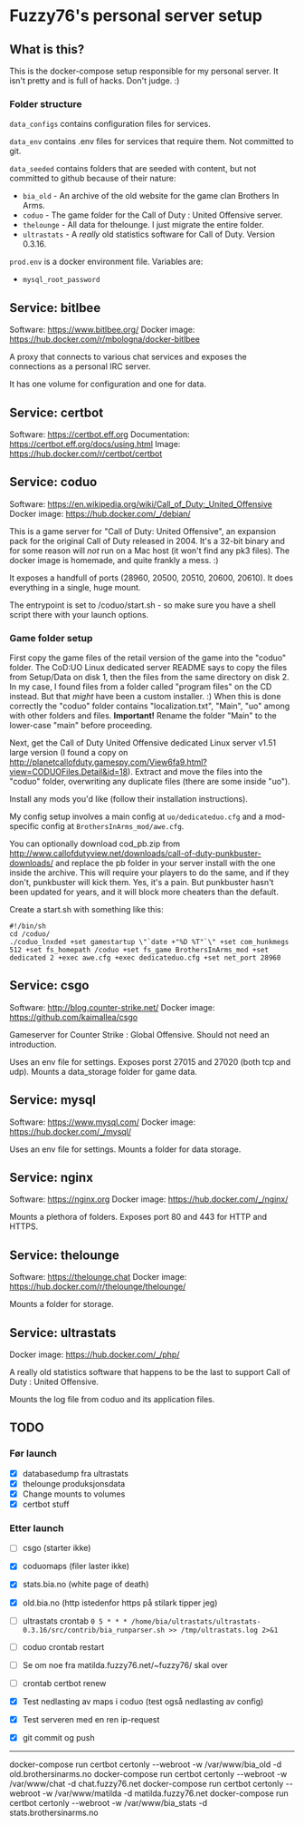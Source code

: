 
# Fuzzy76's personal server setup

## What is this?

This is the docker-compose setup responsible for my personal server. It isn't
pretty and is full of hacks. Don't judge. :)

### Folder structure

`data_configs` contains configuration files for services.

`data_env` contains .env files for services that require them. Not committed to git.

`data_seeded` contains folders that are seeded with content, but not committed
to github because of their nature:
  - `bia_old` - An archive of the old website for the game clan Brothers In Arms.
  - `coduo` - The game folder for the Call of Duty : United Offensive server.
  - `thelounge` - All data for thelounge. I just migrate the entire folder.
  - `ultrastats` - A _really_ old statistics software for Call of Duty. Version 0.3.16.

`prod.env` is a docker environment file. Variables are:
  - `mysql_root_password`

## Service: bitlbee

Software: https://www.bitlbee.org/
Docker image: https://hub.docker.com/r/mbologna/docker-bitlbee

A proxy that connects to various chat services and exposes the connections as
a personal IRC server.

It has one volume for configuration and one for data.

## Service: certbot

Software: https://certbot.eff.org
Documentation: https://certbot.eff.org/docs/using.html
Image: https://hub.docker.com/r/certbot/certbot

## Service: coduo

Software: https://en.wikipedia.org/wiki/Call_of_Duty:_United_Offensive
Docker image: https://hub.docker.com/_/debian/

This is a game server for "Call of Duty: United Offensive", an expansion pack
for the original Call of Duty released in 2004. It's a 32-bit binary and for
some reason will _not_ run on a Mac host (it won't find any pk3 files). The
docker image is homemade, and quite frankly a mess. :)

It exposes a handfull of ports (28960, 20500, 20510, 20600, 20610). It does
everything in a single, huge mount.

The entrypoint is set to /coduo/start.sh - so make sure you have a shell script
there with your launch options.

### Game folder setup

First copy the game files of the retail version of the game into the "coduo"
folder. The CoD:UO Linux dedicated server README says to copy the files from
Setup/Data on disk 1, then the files from the same directory on disk 2. In my
case, I found files from a folder called "program files" on the CD instead. But
that _might_ have been a custom installer. :) When this is done correctly the
"coduo" folder contains "localization.txt", "Main", "uo" among with other
folders and files. **Important!** Rename the folder "Main" to the lower-case
"main" before proceeding.

Next, get the Call of Duty United Offensive dedicated Linux server v1.51 large
version (I found a copy on
http://planetcallofduty.gamespy.com/View6fa9.html?view=CODUOFiles.Detail&id=18).
Extract and move the files into the "coduo" folder, overwriting any duplicate
files (there are some inside "uo").

Install any mods you'd like (follow their installation instructions).

My config setup involves a main config at `uo/dedicateduo.cfg` and a
mod-specific config at `BrothersInArms_mod/awe.cfg`.

You can optionally download cod_pb.zip from
http://www.callofdutyview.net/downloads/call-of-duty-punkbuster-downloads/ and
replace the pb folder in your server install with the one inside the archive.
This will require your players to do the same, and if they don't, punkbuster
will kick them. Yes, it's a pain. But punkbuster hasn't been updated for years,
and it will block more cheaters than the default. 

Create a start.sh with something like this:

```
#!/bin/sh
cd /coduo/
./coduo_lnxded +set gamestartup \"`date +"%D %T"`\" +set com_hunkmegs 512 +set fs_homepath /coduo +set fs_game BrothersInArms_mod +set dedicated 2 +exec awe.cfg +exec dedicateduo.cfg +set net_port 28960
```

## Service: csgo

Software: http://blog.counter-strike.net/ 
Docker image: https://github.com/kaimallea/csgo

Gameserver for Counter Strike : Global Offensive. Should not need an
introduction.

Uses an env file for settings. Exposes porst 27015 and 27020 (both tcp and udp).
Mounts a data_storage folder for game data.

## Service: mysql

Software: https://www.mysql.com/ 
Docker image: https://hub.docker.com/_/mysql/

Uses an env file for settings. Mounts a folder for data storage.

## Service: nginx

Software: https://nginx.org
Docker image: https://hub.docker.com/_/nginx/

Mounts a plethora of folders. Exposes port 80 and 443 for HTTP and HTTPS.

## Service: thelounge

Software: https://thelounge.chat
Docker image: https://hub.docker.com/r/thelounge/thelounge/

Mounts a folder for storage.

## Service: ultrastats

Docker image: https://hub.docker.com/_/php/

A really old statistics software that happens to be the last to support Call of
Duty : United Offensive.

Mounts the log file from coduo and its application files.


## TODO

### Før launch

- [x] databasedump fra ultrastats
- [x] thelounge produksjonsdata
- [x] Change mounts to volumes
- [x] certbot stuff

### Etter launch

- [ ] csgo (starter ikke)
- [x] coduomaps (filer laster ikke)
- [x] stats.bia.no (white page of death)
- [x] old.bia.no (http istedenfor https på stilark tipper jeg)

- [ ] ultrastats crontab `0 5 * * * /home/bia/ultrastats/ultrastats-0.3.16/src/contrib/bia_runparser.sh >> /tmp/ultrastats.log 2>&1`
- [ ] coduo crontab restart
- [ ] Se om noe fra matilda.fuzzy76.net/~fuzzy76/ skal over
- [ ] crontab certbot renew
- [x] Test nedlasting av maps i coduo (test også nedlasting av config)
- [x] Test serveren med en ren ip-request
- [x] git commit og push


---

docker-compose run certbot certonly --webroot -w /var/www/bia_old -d old.brothersinarms.no 
docker-compose run certbot certonly --webroot -w /var/www/chat -d chat.fuzzy76.net
docker-compose run certbot certonly --webroot -w /var/www/matilda -d matilda.fuzzy76.net
docker-compose run certbot certonly --webroot -w /var/www/bia_stats -d stats.brothersinarms.no

